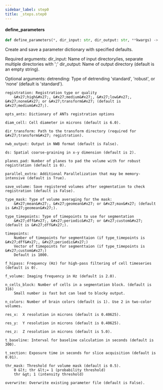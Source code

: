 ```yaml
---
sidebar_label: step0
title: _steps.step0
---
```


#### define\_parameters

```python
def define_parameters(*, dir_input: str, dir_output: str, **kwargs) -> str
```

Create and save a parameter dictionary with specified defaults.

Required arguments:
    dir_input: Name of input directory/ies, separate multiple directories with &#x27;;&#x27;
    dir_output: Name of output directory (default is an empty string).

Optional arguments:
    detrending: Type of detrending
        &#x27;standard&#x27;, &#x27;robust&#x27;, or &#x27;none&#x27; (default is &#x27;standard&#x27;).

    registration: Registration type or quality
        &#x27;high&#x27;, &#x27;medium&#x27;, &#x27;low&#x27;, &#x27;none&#x27; or &#x27;transform&#x27; (default is &#x27;medium&#x27;).

    opts_ants: Dictionary of ANTs registration options

    diam_cell: Cell diameter in microns (default is 6.0).

    dir_transform: Path to the transform directory (required for &#x27;transform&#x27; registration).

    nwb_output: Output in NWB format (default is False).

    ds: Spatial coarse-graining in x-y dimension (default is 2).

    planes_pad: Number of planes to pad the volume with for robust registration (default is 0).

    parallel_extra: Additional Parallelization that may be memory-intensive (default is True).

    save_volume: Save registered volumes after segmentation to check registration (default is False).

    type_mask: Type of volume averaging for the mask:
        &#x27;mean&#x27;, &#x27;geomean&#x27; or &#x27;max&#x27; (default is &#x27;geomean&#x27;).

    type_timepoints: Type of timepoints to use for segmentation
        &#x27;dff&#x27;, &#x27;periodic&#x27; or &#x27;custom&#x27; (default is &#x27;dff&#x27;).

    timepoints:
        Number of timepoints for segmenttaion (if type_timepoints is &#x27;dff&#x27;, &#x27;periodic&#x27;)
        Vector of timepoints for segmenttaion (if type_timepoints is &#x27;custom&#x27;)
        Default is 1000.

    f_hipass: Frequency (Hz) for high-pass filtering of cell timeseries (default is 0).

    f_volume: Imaging frequency in Hz (default is 2.0).

    n_cells_block: Number of cells in a segmentation block. (default is 316)
        Small number is fast but can lead to blocky output.

    n_colors: Number of brain colors (default is 1). Use 2 in two-color volumes.

    res_x:  X resolution in microns (default is 0.40625).

    res_y:  Y resolution in microns (default is 0.40625).

    res_z:  Z resolution in microns (default is 5.0).

    t_baseline: Interval for baseline calculation in seconds (default is 300).

    t_section: Exposure time in seconds for slice acquisition (default is 0.01).

    thr_mask: Threshold for volume mask (default is 0.5).
        0 &lt; thr &lt;= 1 (probability threshold)
        thr &gt; 1 (intensity threshold)

    overwrite: Overwrite existing parameter file (default is False).

